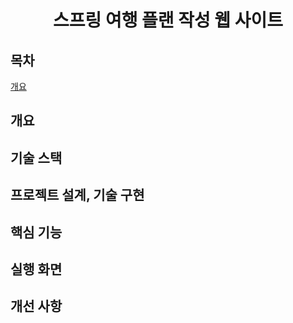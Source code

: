 <h1 align="center"><b>스프링 여행 플랜 작성 웹 사이트</b></h1>

## 목차
[개요](https://github.com/Leehyob/SpringProject.git/#-개요)
## 개요
## 기술 스택
## 프로젝트 설계, 기술 구현
## 핵심 기능
## 실행 화면
## 개선 사항

